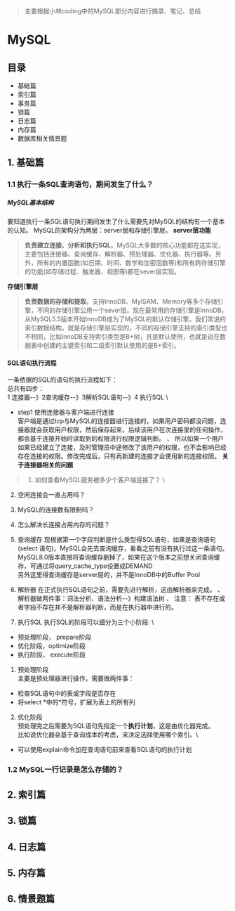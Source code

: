 > 主要根据小林coding中的MySQL部分内容进行摘录、笔记、总结

# MySQL
## 目录
* 基础篇
* 索引篇
* 事务篇
* 锁篇
* 日志篇
* 内存篇
* 数据库相关情景题

## 1. 基础篇
### 1.1 执行一条SQL查询语句，期间发生了什么？
##### MySQL基本结构
要知道执行一条SQL语句执行期间发生了什么需要先对MySQL的结构有一个基本的认知。
MySQL的架构分为两层：server层和存储引擎层。
**server层功能**
>**负责建立连接、分析和执行SQL**。MySQL大多数的核心功能都在这实现，主要包括连接器、查询缓存、解析器、预处理器、优化器、执行器等。另外，所有的内置函数(如日期、时间、数学和加密函数等)和所有跨存储引擎的功能(如存储过程、触发器、视图等)都在sever层实现。

**存储引擎层**
>**负责数据的存储和提取**。支持InnoDB、MyISAM、Memory等多个存储引擎，不同的存储引擎公用一个sever层。现在最常用的存储引擎是InnoDB，从MySQL5.5版本开始InnoDB成为了MySQL的默认存储引擎。我们常说的索引数据结构，就是存储引擎层实现的，不同的存储引擎支持的索引类型也不相同，比如InnoDB支持索引类型是B+树，且是默认使用，也就是说在数据表中创建的主键索引和二级索引默认使用的是B+索引。

#### SQL语句执行流程
一条依据的SQL的语句的执行流程如下： \
总共有四步： \
1 连接器--》2查询缓存--》3解析SQL语句--》4 执行SQL \
* step1 使用连接器与客户端进行连接 \
客户端是通过tcp与MySQL的连接器进行连接的，如果用户密码都没问题，连接器就会获取用户权限，然后保存起来，后续该用户在次连接里的任何操作，都会基于连接开始时读取到的权限进行权限逻辑判断。 、
所以如果一个用户如果已经建立了连接，及时管理员中途修改了该用户的权限，也不会影响已经存在连接的权限。修改完成后，只有再新建的连接才会使用新的连接权限。 
**关于连接器相关的问题**
>1. 如何查看MySQL服务被多少个客户端连接了？ \
 2. 空闲连接会一直占用吗？
 3. MySQL的连接数有限制吗？
 4. 怎么解决长连接占用内存的问题？
 

2. 查询缓存
现根据第一个字段判断是什么类型得SQL语句，如果是查询语句(select 语句)，MySQL会先去查询缓存，看看之前有没有执行过这一条语句。 \
MySQL8.0版本直接将查询缓存删掉了，如果在这个版本之前想关闭查询缓存，可通过将query_cache_type设置成DEMAND \
另外这里得查询缓存是server层的，并不是InnoDB中的Buffer Pool

3. 解析器
在正式执行SQL语句之前，需要先进行解析，这由解析器来完成。 、
解析器做两件事：词法分析、语法分析--》构建语法树 、
注意：
表不存在或者字段不存在并不是解析器判断，而是在执行器中进行的。


4. 执行SQL
执行SQL的阶段可以细分为三个小阶段: \
* 预处理阶段， prepare阶段
* 优化阶段，optimize阶段
* 执行阶段， execute阶段

1) 预处理阶段 \
主要是预处理器进行操作，需要做两件事：
- 检查SQL语句中的表或字段是否存在
- 将select \*中的\*符号，扩展为表上的所有列

2) 优化阶段 \
预处理完之后需要为SQL语句先指定一个**执行计划**，这是由优化器完成。 \
比如说优化器会基于查询成本的考虑，来决定选择使用哪个索引。\
* 可以使用explain命令加在查询语句前来查看SQL语句的执行计划





### 1.2 MySQL一行记录是怎么存储的？





## 2. 索引篇
## 3. 锁篇
## 4. 日志篇
## 5. 内存篇
## 6. 情景题篇





